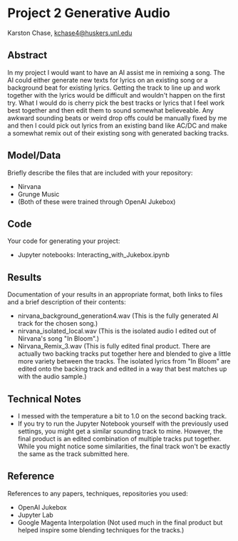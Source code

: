 # Project 2 Generative Audio

Karston Chase, kchase4@huskers.unl.edu

## Abstract

In my project I would want to have an AI assist me in remixing a song. The AI could either generate new texts for lyrics on an existing song or a background beat for existing lyrics. Getting the track to line up and work together with the lyrics would be difficult and wouldn't happen on the first try. What I would do is cherry pick the best tracks or lyrics that I feel work best together and then edit them to sound somewhat believeable. Any awkward sounding beats or weird drop offs could be manually fixed by me and then I could pick out lyrics from an existing band like AC/DC and make a somewhat remix out of their existing song with generated backing tracks.

## Model/Data

Briefly describe the files that are included with your repository:
- Nirvana
- Grunge Music
- (Both of these were trained through OpenAI Jukebox)

## Code

Your code for generating your project:
- Jupyter notebooks: Interacting_with_Jukebox.ipynb

## Results

Documentation of your results in an appropriate format, both links to files and a brief description of their contents:
- nirvana_background_generation4.wav (This is the fully generated AI track for the chosen song.)
- nirvana_isolated_local.wav (This is the isolated audio I edited out of Nirvana's song "In Bloom".)
- Nirvana_Remix_3.wav (This is fully edited final product. There are actually two backing tracks put together here and blended to give a little more variety between the tracks. The isolated lyrics from "In Bloom" are edited onto the backing track and edited in a way that best matches up with the audio sample.)

## Technical Notes

- I messed with the temperature a bit to 1.0 on the second backing track.
- If you try to run the Jupyter Notebook yourself with the previously used settings, you might get a similar sounding track to mine. However, the final product is an edited combination of multiple tracks put together. While you might notice some similarities, the final track won't be exactly the same as the track submitted here.

## Reference

References to any papers, techniques, repositories you used:
- OpenAI Jukebox
- Jupyter Lab
- Google Magenta Interpolation (Not used much in the final product but helped inspire some blending techniques for the tracks.)
